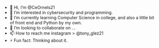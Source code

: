 - 👋 Hi, I’m @CeOrnels21
- 👀 I’m interested in cybersecurity and programming.
- 🌱 I’m currently learning Computer Science in college, and also a little bit of front end and Python by my own.
- 💞️ I’m looking to collaborate on ...
- 📫 How to reach me instagram > @tony_glez21
- ⚡ Fun fact: Thinking about it.

<!---
CeOrnels21/CeOrnels21 is a ✨ special ✨ repository because its `README.md` (this file) appears on your GitHub profile.
You can click the Preview link to take a look at your changes.
--->

